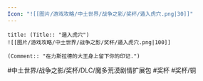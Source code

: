 ```yaml
---
Icon: "![[图片/游戏攻略/中土世界/战争之影/奖杯/遁入虎穴.png|30]]"
---
```

```ad-common-bronze-trophy
title: (Title:: "遁入虎穴")
![[图片/游戏攻略/中土世界/战争之影/奖杯/遁入虎穴.png|100]]

(Comment:: "在力斯拉德的大王身上留下你的印记.")
```

#中土世界/战争之影/奖杯/DLC/魔多荒漠剧情扩展包 #奖杯 #奖杯/铜
